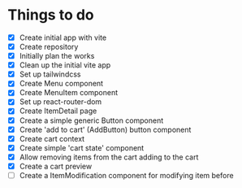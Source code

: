 # Things to do
- [x] Create initial app with vite
- [x] Create repository
- [x] Initially plan the works
- [x] Clean up the initial vite app
- [x] Set up tailwindcss
- [x] Create Menu component
- [x] Create MenuItem component
- [x] Set up react-router-dom
- [x] Create ItemDetail page
- [x] Create a simple generic Button component
- [x] Create 'add to cart' (AddButton) button component
- [x] Create cart context
- [x] Create simple 'cart state' component
- [x] Allow removing items from the cart
      adding to the cart
- [x] Create a cart preview
- [ ] Create a ItemModification component for modifying item before
